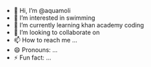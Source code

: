 - 👋 Hi, I’m @aquamoli
- 👀 I’m interested in swimming
- 🌱 I’m currently learning khan academy coding
- 💞️ I’m looking to collaborate on 
- 📫 How to reach me ...
- 😄 Pronouns: ...
- ⚡ Fun fact: ...

<!---
aquamoli/aquamoli is a ✨ special ✨ repository because its `README.md` (this file) appears on your GitHub profile.
You can click the Preview link to take a look at your changes.
--->
